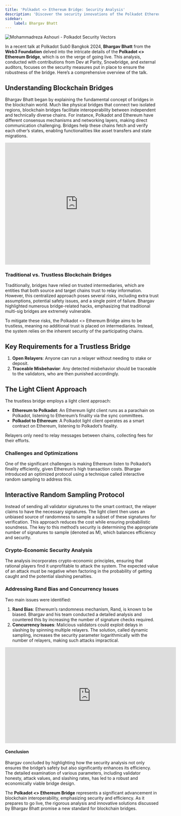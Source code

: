```yaml
---
title: 'Polkadot <> Ethereum Bridge: Security Analysis'
description: 'Discover the security innovations of the Polkadot Ethereum Bridge by Bhargav Bhatt, enhancing blockchain interoperability.'
sidebar:
    label: Bhargav Bhatt
---
```


![Mohammadreza Ashouri - Polkadot Security Vectors](/src/assets/sub0-2024/mohammadreza-sub0.webp)

In a recent talk at Polkadot Sub0 Bangkok 2024, **Bhargav Bhatt** from the **Web3 Foundation** delved into the intricate details of the **Polkadot &lt;&gt; Ethereum Bridge**, which is on the verge of going live. This analysis, conducted with contributions from Dev at Parity, Snowbridge, and external auditors, focuses on the security measures put in place to ensure the robustness of the bridge. Here’s a comprehensive overview of the talk.

Understanding Blockchain Bridges
--------------------------------

Bhargav Bhatt began by explaining the fundamental concept of bridges in the blockchain world. Much like physical bridges that connect two isolated regions, blockchain bridges facilitate interoperability between independent and technically diverse chains. For instance, Polkadot and Ethereum have different consensus mechanisms and networking layers, making direct communication challenging. Bridges help these chains fetch and verify each other’s states, enabling functionalities like asset transfers and state migrations.  
<iframe frameborder="0" height="400" marginheight="0" marginwidth="0" scrolling="no" src="https://www.slideshare.net/slideshow/embed_code/key/bCmhip74tzbdlR?hostedIn=slideshare&page=upload" width="476"></iframe>

### Traditional vs. Trustless Blockchain Bridges

Traditionally, bridges have relied on trusted intermediaries, which are entities that both source and target chains trust to relay information. However, this centralized approach poses several risks, including extra trust assumptions, potential safety issues, and a single point of failure. Bhargav highlighted numerous bridge-related hacks, emphasizing that traditional multi-sig bridges are extremely vulnerable.

To mitigate these risks, the Polkadot &lt;&gt; Ethereum Bridge aims to be trustless, meaning no additional trust is placed on intermediaries. Instead, the system relies on the inherent security of the participating chains.

Key Requirements for a Trustless Bridge
---------------------------------------

1. **Open Relayers**: Anyone can run a relayer without needing to stake or deposit.
2. **Traceable Misbehavior**: Any detected misbehavior should be traceable to the validators, who are then punished accordingly.

The Light Client Approach
-------------------------

The trustless bridge employs a light client approach:

- **Ethereum to Polkadot**: An Ethereum light client runs as a parachain on Polkadot, listening to Ethereum’s finality via the sync committees.
- **Polkadot to Ethereum**: A Polkadot light client operates as a smart contract on Ethereum, listening to Polkadot’s finality.

Relayers only need to relay messages between chains, collecting fees for their efforts.

### Challenges and Optimizations

One of the significant challenges is making Ethereum listen to Polkadot’s finality efficiently, given Ethereum’s high transaction costs. Bhargav introduced an optimized protocol using a technique called interactive random sampling to address this.

Interactive Random Sampling Protocol
------------------------------------

Instead of sending all validator signatures to the smart contract, the relayer claims to have the necessary signatures. The light client then uses an unbiased source of randomness to sample a subset of these signatures for verification. This approach reduces the cost while ensuring probabilistic soundness. The key to this method’s security is determining the appropriate number of signatures to sample (denoted as M), which balances efficiency and security.

### Crypto-Economic Security Analysis

The analysis incorporates crypto-economic principles, ensuring that rational players find it unprofitable to attack the system. The expected value of an attack must be negative when factoring in the probability of getting caught and the potential slashing penalties.

### Addressing Rand Bias and Concurrency Issues

Two main issues were identified:

1. **Rand Bias**: Ethereum’s randomness mechanism, Rand, is known to be biased. Bhargav and his team conducted a detailed analysis and countered this by increasing the number of signature checks required.
2. **Concurrency Issues**: Malicious validators could exploit delays in slashing by spinning multiple relayers. The solution, called dynamic sampling, increases the security parameter logarithmically with the number of relayers, making such attacks impractical.

<iframe allowfullscreen="allowfullscreen" frameborder="0" height="315" src="https://www.youtube.com/embed/SSmtwvoZgDw?si=Je3sPtwtq1lmGh7i" title="YouTube video player" width="560"></iframe>

#### Conclusion

Bhargav concluded by highlighting how the security analysis not only ensures the bridge’s safety but also significantly enhances its efficiency. The detailed examination of various parameters, including validator honesty, attack values, and slashing rates, has led to a robust and economically viable bridge design.

The **Polkadot &lt;&gt; Ethereum Bridge** represents a significant advancement in blockchain interoperability, emphasizing security and efficiency. As it prepares to go live, the rigorous analysis and innovative solutions discussed by Bhargav Bhatt promise a new standard for blockchain bridges.